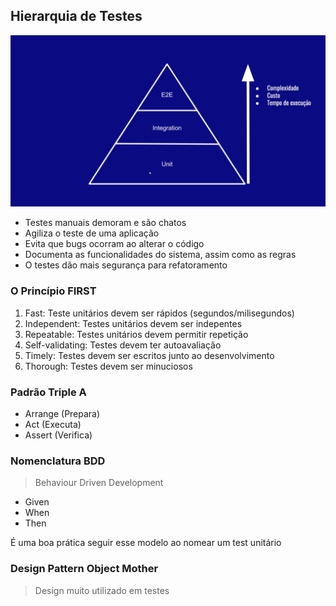 ## Hierarquia de Testes

![img](../../../../files/test.png)

- Testes manuais demoram e são chatos 
- Agiliza o teste de uma aplicação
- Evita que bugs ocorram ao alterar o código
- Documenta as funcionalidades do sistema, assim como as regras
- O testes dão mais segurança para refatoramento

### O Princípio FIRST
1. Fast: Teste unitários devem ser rápidos (segundos/milisegundos)
2. Independent: Testes unitários devem ser indepentes
3. Repeatable: Testes unitários devem permitir repetição
4. Self-validating: Testes devem ter autoavaliação
5. Timely: Testes devem ser escritos junto ao desenvolvimento
6. Thorough: Testes devem ser minuciosos

### Padrão Triple A
 - Arrange (Prepara)
 - Act     (Executa)
 - Assert  (Verifica)

### Nomenclatura BDD
 > Behaviour Driven Development
  - Given
  - When
  - Then

É uma boa prática seguir esse modelo ao nomear um test unitário

### Design Pattern Object Mother
 > Design muito utilizado em testes